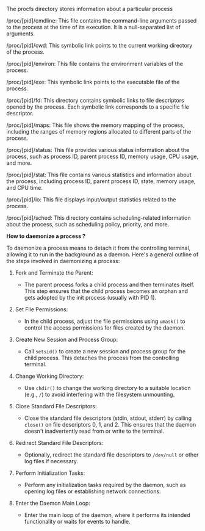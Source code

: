 
The procfs directory stores information about a particular process

/proc/[pid]/cmdline: This file contains the command-line arguments passed to the process at the time of its execution. It is a null-separated list of arguments.

/proc/[pid]/cwd: This symbolic link points to the current working directory of the process.

/proc/[pid]/environ: This file contains the environment variables of the process.

/proc/[pid]/exe: This symbolic link points to the executable file of the process.

/proc/[pid]/fd: This directory contains symbolic links to file descriptors opened by the process. Each symbolic link corresponds to a specific file descriptor.

/proc/[pid]/maps: This file shows the memory mapping of the process, including the ranges of memory regions allocated to different parts of the process.

/proc/[pid]/status: This file provides various status information about the process, such as process ID, parent process ID, memory usage, CPU usage, and more.

/proc/[pid]/stat: This file contains various statistics and information about the process, including process ID, parent process ID, state, memory usage, and CPU time.

/proc/[pid]/io: This file displays input/output statistics related to the process.

/proc/[pid]/sched: This directory contains scheduling-related information about the process, such as scheduling policy, priority, and more.

**How to daemonize a process ?**


To daemonize a process means to detach it from the controlling terminal, allowing it to run in the background as a daemon. Here's a general outline of the steps involved in daemonizing a process:

1. Fork and Terminate the Parent:
   - The parent process forks a child process and then terminates itself. This step ensures that the child process becomes an orphan and gets adopted by the init process (usually with PID 1).

2. Set File Permissions:
   - In the child process, adjust the file permissions using `umask()` to control the access permissions for files created by the daemon.

3. Create New Session and Process Group:
   - Call `setsid()` to create a new session and process group for the child process. This detaches the process from the controlling terminal.

4. Change Working Directory:
   - Use `chdir()` to change the working directory to a suitable location (e.g., `/`) to avoid interfering with the filesystem unmounting.

5. Close Standard File Descriptors:
   - Close the standard file descriptors (stdin, stdout, stderr) by calling `close()` on file descriptors 0, 1, and 2. This ensures that the daemon doesn't inadvertently read from or write to the terminal.

6. Redirect Standard File Descriptors:
   - Optionally, redirect the standard file descriptors to `/dev/null` or other log files if necessary.

7. Perform Initialization Tasks:
   - Perform any initialization tasks required by the daemon, such as opening log files or establishing network connections.

8. Enter the Daemon Main Loop:
   - Enter the main loop of the daemon, where it performs its intended functionality or waits for events to handle.

